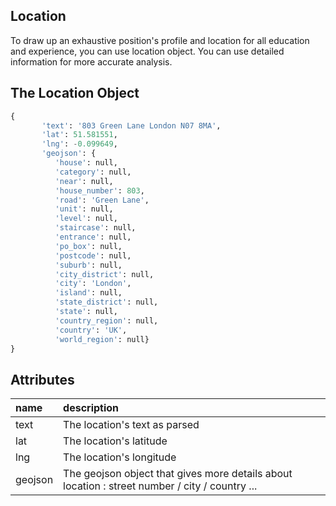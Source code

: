 ## Location

To draw up an exhaustive position's profile and location for all education 
and experience, you can use location object. You can use detailed information
for more accurate analysis.
 
## The Location Object

```python
{
       'text': '803 Green Lane London N07 8MA',
       'lat': 51.581551, 
       'lng': -0.099649, 
       'geojson': {
          'house': null, 
          'category': null, 
          'near': null, 
          'house_number': 803, 
          'road': 'Green Lane', 
          'unit': null, 
          'level': null, 
          'staircase': null, 
          'entrance': null, 
          'po_box': null, 
          'postcode': null, 
          'suburb': null, 
          'city_district': null, 
          'city': 'London', 
          'island': null, 
          'state_district': null, 
          'state': null, 
          'country_region': null, 
          'country': 'UK', 
          'world_region': null}
}
```

## Attributes

| name | description |
| :--- | :--- |
| text | The location's text as parsed |
| lat | The location's latitude |
| lng | The location's longitude |
| geojson | The geojson object that gives more details about location : street number / city / country ... |

